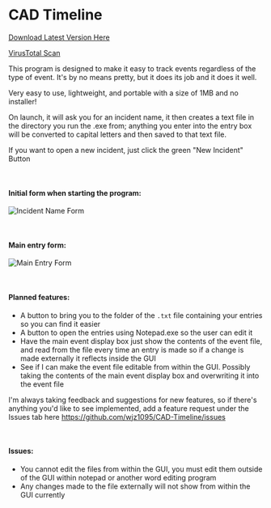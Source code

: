 # CAD Timeline
[Download Latest Version Here](https://github.com/wjz1095/CAD-Timeline/releases)

[VirusTotal Scan](https://www.virustotal.com/gui/file/c35fcc242faa59fedc3848c104e1ab0bc32e241773f95ad396a7a8a940df44b1/detection)

This program is designed to make it easy to track events regardless of the type of event. It's by no means pretty, but it does its job and it does it well.

Very easy to use, lightweight, and portable with a size of 1MB and no installer!

On launch, it will ask you for an incident name, it then creates a text file in the directory you run the .exe from; anything you enter into the entry box will be converted to capital letters and then saved to that text file.

If you want to open a new incident, just click the green "New Incident" Button

<br>
<h4>Initial form when starting the program:</h4>

![Incident Name Form](https://i.imgur.com/FPdNzFp.png)

<br>
<h4>Main entry form:</h4>

![Main Entry Form](https://i.imgur.com/Hott9hO.png)

<br>
<h4>Planned features:</h4>

* A button to bring you to the folder of the `.txt` file containing your entries so you can find it easier
* A button to open the entries using Notepad.exe so the user can edit it
* Have the main event display box just show the contents of the event file, and read from the file every time an entry is made so if a change is made externally it reflects inside the GUI
* See if I can make the event file editable from within the GUI. Possibly taking the contents of the main event display box and overwriting it into the event file

I'm always taking feedback and suggestions for new features, so if there's anything you'd like to see implemented, add a feature request under the Issues tab here https://github.com/wjz1095/CAD-Timeline/issues

<br>
<h4>Issues:</h4>

* You cannot edit the files from within the GUI, you must edit them outside of the GUI within notepad or another word editing program
* Any changes made to the file externally will not show from within the GUI currently
